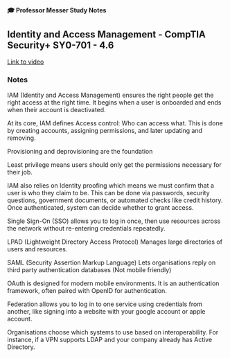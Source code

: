 #### 🎓 Professor Messer Study Notes

##  Identity and Access Management - CompTIA Security+ SY0-701 - 4.6

[Link to video](https://youtu.be/ZoOyyqhptik?si=TLQXuBB-7Gt9HFRL)

### Notes

IAM (Identity and Access Management) ensures the right people get the right access at the right time. It begins when a user is onboarded and ends when their account is deactivated.

At its core, IAM defines Access control: Who can access what. This is done by creating accounts, assigning permissions, and later updating and removing.

Provisioning and deprovisioning are the foundation

Least privilege means users should only get the permissions necessary for their job.

IAM also relies on Identity proofing which means we must confirm that a user is who they claim to be. This can be done via passwords, security questions, government documents, or automated checks like credit history. Once authenticated, system can decide whether to grant access.

Single Sign-On (SSO) allows you to log in once, then use resources across the network without re-entering credentials repeatedly.

LPAD (Lightweight Directory Access Protocol) Manages large directories of users and resources.

SAML (Security Assertion Markup Language) Lets organisations reply on third party authentication databases (Not mobile friendly)

OAuth is designed for modern mobile environments. It is an authentication framework, often paired with OpenID for authentication.

Federation allows you to log in to one service using credentials from another, like signing into a website with your google account or apple account.

Organisations choose which systems to use based on interoperability. For instance, if a VPN supports LDAP and your company already has Active Directory.
